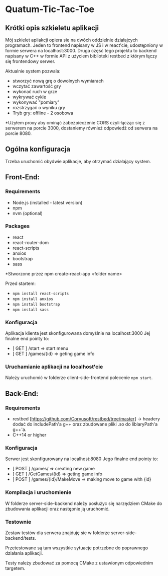 # Quatum-Tic-Tac-Toe

## Krótki opis szkieletu aplikacji
Mój szkielet apliakcji opiera sie na dwóch oddzielnie działajcych programach.
Jeden to frontend napisany w JS i w react'cie, udostępniony w formie serwera na localhost:3000.
Druga część tego projektu to backend napisany w C++ w formie API z użyciem biblioteki restbed z którym łączy się frontendowy serwer.

Aktualnie system pozwala:
- stworzyć nową grę o dowolnych wymiarach
- wczytać zawartość gry
- wykonać ruch w grze
- wykrywać cykle
- wykonywać "pomiary"
- rozstrzygać o wyniku gry
- Tryb gry: offline - 2 osobowa

*Użyłem proxy aby ominąć zabezpieczenie CORS czyli łącząc się z serwerem na porcie 3000, dostaniemy również odpowiedź od serwera na porcie 8080.

## Ogólna konfiguracja
Trzeba uruchomić obydwie aplikacje, aby otrzymać działający system.

## Front-End:
### Requirements
- Node.js (installed - latest version)
- npm
- nvm (optional)


### Packages
- react
- react-router-dom
- react-scripts
- anxios
- bootstrap
- sass

*Stworzone przez npm create-react-app \<folder name\>

Przed startem:
- `npm install react-scripts`
- `npm install anxios`
- `npm install bootstrap`
- `npm install sass`


### Konfiguracja
Aplikacja klienta jest skonfigurowana domyślnie na localhost:3000
Jej finalne end pointy to:
- [ GET ] /start => start menu
- [ GET ] /games/{id} => geting game info


### Uruchamianie aplikacji na localhost'cie
Należy uruchomić w folderze client-side-frontend polecenie `npm start`. 


## Back-End:
### Requirements
- restbed [https://github.com/Corvusoft/restbed/tree/master] -> headery dodać do includePath'a g++ oraz zbudowane pliki .so do liblaryPath'a g++'a.
- C++14 or higher

### Konfiguracja 
Serwer jest skonfigurowany na localhost:8080
Jego finalne end pointy to:
- [ POST ] /games/ => creating new game
- [ GET ] /GetGames/{id} => geting game info
- [ POST ] /games/{id}/MakeMove => making move to game with {id}

### Kompilacja i uruchomienie

W folderze server-side-backend należy posłużyc się narzędziem CMake do zbudowania aplikacji oraz następnie ją uruchomić.

### Testownie

Zestaw testów dla serwera znajduję sie w folderze server-side-backend/tests.

Przetestowane są tam wszystkie sytuacje potrzebne do poprawnego działania aplikacji. 

Testy należy zbudować za pomocą CMake z ustawionym odpowiednim targetem.